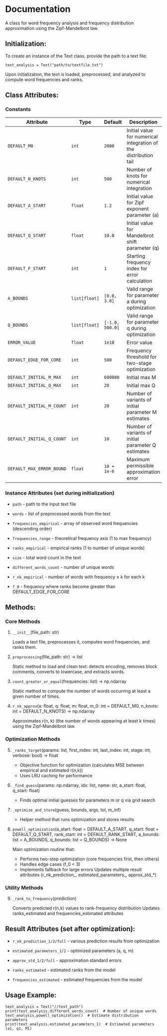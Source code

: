 # Documentation
A class for word frequency analysis and frequency distribution approximation 
using the Zipf-Mandelbrot law.

Initialization:
--------------
To create an instance of the Text class, provide the path to a text file:

```
text_analysis = Text("path/to/textfile.txt")
```

Upon initialization, the text is loaded, preprocessed, and analyzed to compute word frequencies 
and ranks.

Class Attributes:
-----------------
### Constants
| Attribute | Type | Default | Description |
|-----------|------|---------|-------------|
| `DEFAULT_M0` | `int` | `2000` | Initial value for numerical integration of the distribution tail |
| `DEFAULT_N_KNOTS` | `int` | `500` | Number of knots for numerical integration |
| `DEFAULT_A_START` | `float` | `1.2` | Initial value for Zipf exponent parameter (a) |
| `DEFAULT_Q_START` | `float` | `10.0` | Initial value for Mandelbrot shift parameter (q) |
| `DEFAULT_F_START` | `int` | `1` | Starting frequency index for error calculation |
| `A_BOUNDS` | `list[float]` | `[0.0, 3.0]` | Valid range for parameter a during optimization |
| `Q_BOUNDS` | `list[float]` | `[-1.0, 500.0]` | Valid range for parameter q during optimization |
| `ERROR_VALUE` | `float` | `1e10` | Error value |
| `DEFAULT_EDGE_FOR_CORE` | `int` | `500` | Frequency threshold for two-stage optimization |
| `DEFAULT_INITIAL_M_MAX` | `int` | `600000` | Initial max M |
| `DEFAULT_INITIAL_Q_MAX` | `int` | `20` | Initial max Q |
| `DEFAULT_INITIAL_M_COUNT` | `int` | `20` | Number of variants of initial parameter M estimates |
| `DEFAULT_INITIAL_Q_COUNT` | `int` | `10` | Number of variants of initial parameter Q estimates |
| `DEFAULT_MAX_ERROR_BOUND` | `float` | `10 + 1e-6` | Maximum permissible approximation error |

### Instance Attributes (set during initialization)

* `path` - path to the input text file

* `words` - list of preprocessed words from the text

* `frequencies_empirical` - array of observed word frequencies (descending order)

* `frequencies_range` - theoretical frequency axis (1 to max frequency)

* `ranks_empirical` - empirical ranks (1 to number of unique words)

* `size` - total word count in the text

* `different_words_count` - number of unique words

* `r_nk_empirical` - number of words with frequency ≥ k for each k

* `f_0` - frequency where ranks become greater than DEFAULT_EDGE_FOR_CORE

Methods:
--------
### Core Methods

1. `__init__`(file_path: str)
  
    Loads a text file, preprocesses it, computes word frequencies, and ranks them.

2. `preprocessing`(file_path: str) -> list
  
    Static method to load and clean text: detects encoding, removes block comments, 
    converts to lowercase, and extracts words.

3. `count_greater_or_equal`(frequencies: list) -> np.ndarray
  
    Static method to compute the number of words occurring at least a given number of times.

4. `r_nk_approx`(a: float, q: float, m: float, m_0: int = DEFAULT_M0, n_knots: int = DEFAULT_N_KNOTS) -> np.ndarray
  
    Approximates r(n, k) (the number of words appearing at least k times) 
    using the Zipf-Mandelbrot law.

### Optimization Methods

5. `_ranks_target`(params: list, first_index: int, last_index: int, stage: int, verbose: bool) -> float

    - Objective function for optimization (calculates MSE between empirical and estimated r(n,k))
    - Uses LRU caching for performance

6. `_find_guess`(params: np.ndarray, idx: list, name: str, a_start: float, q_start: float)

    - Finds optimal initial guesses for parameters m or q via grid search

7. `_optimize_and_store`(guess, bounds, args, tol, m_inf)

    - Helper method that runs optimization and stores results

8. `powell_optimization`(a_start: float = DEFAULT_A_START, q_start: float = DEFAULT_Q_START, 
                    rank_start: int = DEFAULT_RANK_START, a_bounds: list = A_BOUNDS, 
                    q_bounds: list = Q_BOUNDS) -> None
  
    Main optimization routine that:
    - Performs two-step optimization (core frequencies first, then others)
    - Handles edge cases (f_0 < 3)
    - Implements fallback for large errors
    Updates multiple result attributes (r_nk_prediction_, estimated_parameters_, approx_std_*)

### Utility Methods

9. `_rank_to_frequency`(prediction)

    Converts predicted r(n,k) values to rank-frequency distribution
    Updates ranks_estimated and frequencies_estimated attributes

Result Attributes (set after optimization):
--------------
* `r_nk_prediction_1/2/full` - various prediction results from optimization

* `estimated_parameters_1/2` - optimized parameters (a, q, m)

* `approx_std_1/2/full` - approximation standard errors

* `ranks_estimated` - estimated ranks from the model

* `frequencies_estimated` - estimated frequencies from the model

Usage Example:
--------------
```
text_analysis = Text("//text_path")
print(text_analysis.different_words_count)  # Number of unique words
text_analysis.powell_optimization()  # Estimate distribution parameters
print(text_analysis.estimated_parameters_1)  # Estimated parameters (a1, q1, M1)
```


